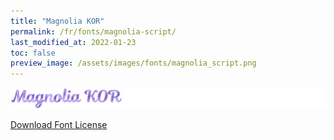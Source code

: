 ```yaml
---
title: "Magnolia KOR"
permalink: /fr/fonts/magnolia-script/
last_modified_at: 2022-01-23
toc: false
preview_image: /assets/images/fonts/magnolia_script.png
---
```

![Magnolia](/assets/images/fonts/magnolia_script.png)

[Download Font License](https://github.com/inkstitch/inkstitch/tree/main/fonts/magnolia_%20KOR/LICENSE)
